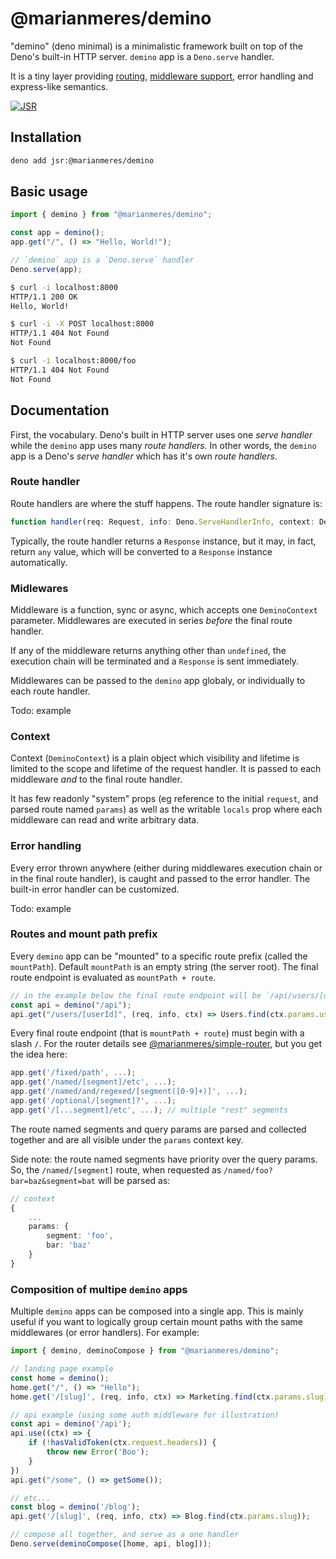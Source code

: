 # @marianmeres/demino

"demino" (deno minimal) is a minimalistic framework built on top of the 
Deno's built-in HTTP server. `demino` app is a `Deno.serve` handler.

It is a tiny layer providing 
[routing](https://github.com/marianmeres/simple-router), 
[middleware support](https://github.com/marianmeres/midware),
error handling and express-like semantics.

[![JSR](https://jsr.io/badges/@marianmeres/demino)](https://jsr.io/@marianmeres/demino)

## Installation

```sh
deno add jsr:@marianmeres/demino
```

## Basic usage

```ts
import { demino } from "@marianmeres/demino";

const app = demino();
app.get("/", () => "Hello, World!");

// `demino` app is a `Deno.serve` handler
Deno.serve(app);
```
```sh
$ curl -i localhost:8000
HTTP/1.1 200 OK
Hello, World!

$ curl -i -X POST localhost:8000
HTTP/1.1 404 Not Found
Not Found

$ curl -i localhost:8000/foo
HTTP/1.1 404 Not Found
Not Found
```

## Documentation

First, the vocabulary. Deno's built in HTTP server uses one _serve handler_ while the
`demino` app uses many _route handlers_. In other words, the `demino` app is 
a Deno's _serve handler_ which has it's own _route handlers_.

### Route handler

Route handlers are where the stuff happens. The route handler signature is:

<!-- Route handlers are almost identical to `Deno.serve` handlers. In fact,
any valid `Deno.serve` handler as [described in the manual](https://docs.deno.com/runtime/fundamentals/http_server/) 
is technically a valid `demino` route handler. It doesn't work the other way around.

The difference is that in `demino` app the route handler receives one 
additional `DeminoContext` parameter, and unlike with `Deno.serve`, it may return anything, 
not just the `Response` instance. -->

```typescript
function handler(req: Request, info: Deno.ServeHandlerInfo, context: DeminoContext): any;
```

Typically, the route handler returns a `Response` instance, but it may, in fact, return
`any` value, which will be converted to a `Response` instance automatically.

### Midlewares

Middleware is a function, sync or async, which accepts one `DeminoContext` parameter. 
Middlewares are executed in series _before_ the final route handler.

If any of the middleware returns anything other than `undefined`, the execution chain will 
be terminated and a `Response` is sent immediately.

Middlewares can be passed to the `demino` app globaly, or individually to each route handler.

Todo: example

### Context

Context (`DeminoContext`) is a plain object which visibility and lifetime is limited to the scope 
and lifetime of the request handler. It is passed to each middleware _and_ to the final 
route handler. 

It has few readonly "system" props (eg reference to the initial `request`, and parsed route 
named `params`) as well as the writable `locals` prop where each middleware can read and 
write arbitrary data.

### Error handling

Every error thrown anywhere (either during middlewares execution chain or in the final route handler), 
is caught and passed to the error handler. The built-in error handler can be customized.

Todo: example

### Routes and mount path prefix

Every `demino` app can be "mounted" to a specific route prefix (called the `mountPath`). 
Default `mountPath` is an empty string (the server root). The final route endpoint is evaluated 
as `mountPath + route`.

```typescript
// in the example below the final route endpoint will be `/api/users/[userId]`
const api = demino("/api");
api.get("/users/[userId]", (req, info, ctx) => Users.find(ctx.params.userId))
```

Every final route endpoint (that is `mountPath + route`) must begin with a slash `/`. For 
the router details see [@marianmeres/simple-router](https://github.com/marianmeres/simple-router), 
but you get the idea here:

```typescript
app.get('/fixed/path', ...);
app.get('/named/[segment]/etc', ...);
app.get('/named/and/regexed/[segment([0-9]+)]', ...);
app.get('/optional/[segment]?', ...);
app.get('/[...segment]/etc', ...); // multiple "rest" segments
```

The route named segments and query params are parsed and collected together and are all 
visible under the `params` context key. 

Side note: the route named segments have priority over the query params. So, the `/named/[segment]` route, 
when requested as `/named/foo?bar=baz&segment=bat` will be parsed as:

```typescript
// context
{
    ...
    params: {
        segment: 'foo',
        bar: 'baz'
    }
}
```

### Composition of multipe `demino` apps

Multiple `demino` apps can be composed into a single app. 
This is mainly useful if you want to logically group certain mount paths with the same middlewares
(or error handlers). For example:

```typescript
import { demino, deminoCompose } from "@marianmeres/demino";

// landing page example
const home = demino();
home.get("/", () => "Hello");
home.get('/[slug]', (req, info, ctx) => Marketing.find(ctx.params.slug));

// api example (using some auth middleware for illustration)
const api = demino('/api');
api.use((ctx) => {
    if (!hasValidToken(ctx.request.headers)) {
        throw new Error('Boo');
    }
})
api.get("/some", () => getSome());

// etc...
const blog = demino('/blog');
api.get('/[slug]', (req, info, ctx) => Blog.find(ctx.params.slug));

// compose all together, and serve as a one handler
Deno.serve(deminoCompose([home, api, blog]));
```